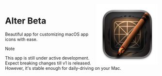 <img src="macos/Runner/Assets.xcassets/AppIcon.appiconset/icon_512x512@2x.png" width="40%" height="40%" align="right" alt="Alter Icon">

# Alter Beta

Beautiful app for customizing macOS app icons with ease.

> [!NOTE]
> This app is still under active development. Expect breaking changes
till v1 is released. However, it's stable enough for daily-driving on your Mac.

